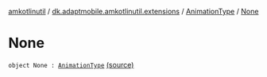 [amkotlinutil](../../index.md) / [dk.adaptmobile.amkotlinutil.extensions](../index.md) / [AnimationType](index.md) / [None](./-none.md)

# None

`object None : `[`AnimationType`](index.md) [(source)](https://github.com/adaptmobile-organization/amkotlinutil/tree/master/amkotlinutil/src/main/java/dk/adaptmobile/amkotlinutil/extensions/ConductorExtensions.kt#L48)